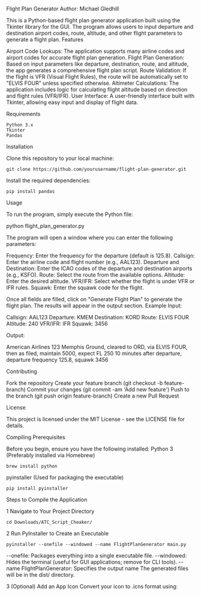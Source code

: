 Flight Plan Generator
Author: Michael Gledhill

This is a Python-based flight plan generator application built using the Tkinter library for the GUI. The program allows users to input departure and destination airport codes, route, altitude, and other flight parameters to generate a flight plan.
Features

Airport Code Lookups: The application supports many airline codes and airport codes for accurate flight plan generation.
Flight Plan Generation: Based on input parameters like departure, destination, route, and altitude, the app generates a comprehensive flight plan script.
Route Validation: If the flight is VFR (Visual Flight Rules), the route will be automatically set to "ELVIS FOUR" unless specified otherwise.
Altimeter Calculations: The application includes logic for calculating flight altitude based on direction and flight rules (VFR/IFR).
User Interface: A user-friendly interface built with Tkinter, allowing easy input and display of flight data.

Requirements

    Python 3.x
    Tkinter
    Pandas

Installation

Clone this repository to your local machine:

    git clone https://github.com/yourusername/flight-plan-generator.git

Install the required dependencies:

    pip install pandas

Usage

To run the program, simply execute the Python file:

python flight_plan_generator.py

The program will open a window where you can enter the following parameters:

Frequency: Enter the frequency for the departure (default is 125.8).
Callsign: Enter the airline code and flight number (e.g., AAL123).
Departure and Destination: Enter the ICAO codes of the departure and destination airports (e.g., KSFO). 
Route: Select the route from the available options.
Altitude: Enter the desired altitude.
VFR/IFR: Select whether the flight is under VFR or IFR rules.
Squawk: Enter the squawk code for the flight.

Once all fields are filled, click on "Generate Flight Plan" to generate the flight plan. The results will appear in the output section.
Example
Input:

Callsign: AAL123
Departure: KMEM
Destination: KORD
Route: ELVIS FOUR
Altitude: 240
VFR/IFR: IFR
Squawk: 3456

Output:

American Airlines 123 Memphis Ground, cleared to ORD, via ELVIS FOUR,
then as filed, maintain 5000, expect FL 250 10 minutes after departure,
departure frequency 125.8, squawk 3456

Contributing

Fork the repository
Create your feature branch (git checkout -b feature-branch)
Commit your changes (git commit -am 'Add new feature')
Push to the branch (git push origin feature-branch)
Create a new Pull Request

License

This project is licensed under the MIT License - see the LICENSE file for details.

Compiling
Prerequisites

Before you begin, ensure you have the following installed:
Python 3 (Preferably installed via Homebrew)

    brew install python

pyinstaller (Used for packaging the executable)

    pip install pyinstaller

Steps to Compile the Application

1 Navigate to Your Project Directory

    cd Downloads/ATC_Script_Cheaker/

2 Run PyInstaller to Create an Executable

    pyinstaller --onefile --windowed --name FlightPlanGenerator main.py

--onefile: Packages everything into a single executable file.
--windowed: Hides the terminal (useful for GUI applications; remove for CLI tools).
--name FlightPlanGenerator: Specifies the output name
The generated files will be in the dist/ directory.

3 (Optional) Add an App Icon
Convert your icon to .icns format using:
